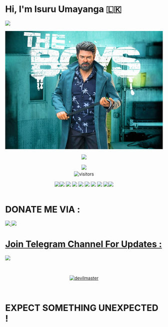 # Hi, I'm Isuru Umayanga 🇱🇰
<img src="https://img.shields.io/badge/DEVIL%20MASTER-EXPECT%20US-brightgreen?style=flat-square&logo=appveyor">

<p align="center">
<img src="https://github.com/isuruwa/isuruwa/blob/main/IMG/bilybutcher.jpg">

<br>
<p align="center">
<img src="https://github-readme-stats.vercel.app/api?username=isuruwa&show_icons=true&theme=cobalt">
</p>

<p align="center">
<a href="https://hits.seeyoufarm.com"><img src="https://hits.seeyoufarm.com/api/count/incr/badge.svg?url=https%3A%2F%2Fgithub.com%2Fisuruwa&count_bg=%2379C83D&title_bg=%23555555&icon=&icon_color=%23E7E7E7&title=hits&edge_flat=false"/></a>
<br>
<img align="center" alt="visitors" src="https://visitor-badge.glitch.me/badge?page_id=isuruwa-admin" />
</p>


<p align="center">
<a href="https://github.com/isuruwa/Termux-Reborn" ><img align="center" src="https://github-readme-stats.vercel.app/api/pin/?username=isuruwa&repo=Termux-Reborn&theme=chartreuse-dark"></a><a href="https://github.com/isuruwa/MSF-EXPLOIT" ><img align="center" src="https://github-readme-stats.vercel.app/api/pin/?username=isuruwa&repo=MSF-EXPLOIT&theme=chartreuse-dark"></a>
<a href="https://github.com/isuruwa/MSF-ANDRO" ><img align="center" src="https://github-readme-stats.vercel.app/api/pin/?username=isuruwa&repo=MSF-ANDRO&theme=chartreuse-dark"></a>
<a href="https://github.com/isuruwa/T-HYDRA" ><img align="center" src="https://github-readme-stats.vercel.app/api/pin/?username=isuruwa&repo=T-HYDRA&theme=chartreuse-dark"></a>
<a href="https://github.com/isuruwa/PDF-TOOLBOX" ><img align="center" src="https://github-readme-stats.vercel.app/api/pin/?username=isuruwa&repo=PDF-TOOLBOX&theme=chartreuse-dark"></a>
<a href="https://github.com/isuruwa/AUTOZOOM-BOT" ><img align="center" src="https://github-readme-stats.vercel.app/api/pin/?username=isuruwa&repo=AUTOZOOM-BOT&theme=chartreuse-dark"></a> <a href="https://github.com/isuruwa/TG-SCRAPPER" ><a href="https://github.com/isuruwa/TG-SCRAPPER" >
<a href="https://github.com/isuruwa/WA-BOT" ><img align="center" src="https://github-readme-stats.vercel.app/api/pin/?username=isuruwa&repo=WA-BOT&theme=chartreuse-dark"></a> <a href="https://github.com/isuruwa/TG-SCRAPPER" ><img align="center" src="https://github-readme-stats.vercel.app/api/pin/?username=isuruwa&repo=TG-SCRAPPER&theme=chartreuse-dark"></a> 
<a href="https://github.com/isuruwa/HASHME" ><img align="center" src="https://github-readme-stats.vercel.app/api/pin/?username=isuruwa&repo=HASHME&theme=chartreuse-dark"></a><a href="https://github.com/isuruwa/SINGME" ><img align="center" src="https://github-readme-stats.vercel.app/api/pin/?username=isuruwa&repo=SINGME&theme=chartreuse-dark"></a>
  
  <br>
  <br>
  
# DONATE ME VIA :
  
<a href="https://www.buymeacoffee.com/isuruwa"><img src="https://img.icons8.com/color-glass/64/000000/coffee.png"/>
<a href="https://pastebin.com/iHWvSB3p"><img src="https://img.icons8.com/cute-clipart/64/000000/bitcoin.png"/>

# Join Telegram Channel For Updates :
  
<a href="https://t.me/technolk" > <img src="https://img.icons8.com/cute-clipart/80/000000/telegram-app.png"/> 

<br> 
<p align="center">
<a href="https://github.com/isuruwa"><img title="devilmaster" src="https://github-readme-stats.vercel.app/api/top-langs/?username=isuruwa&layout=compact"></a>
</p>

<br>
  
# EXPECT SOMETHING UNEXPECTED !
